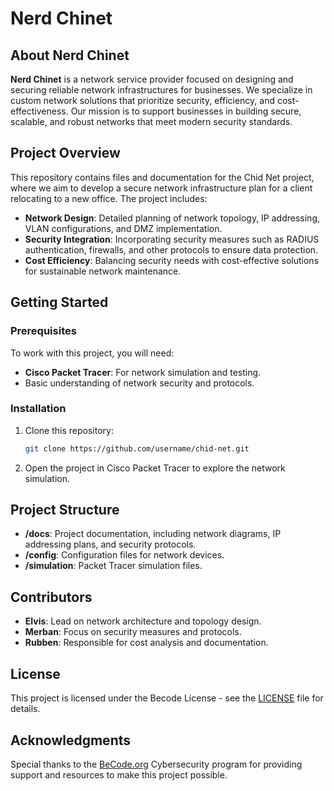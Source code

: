 # Nerd Chinet

## About Nerd Chinet
**Nerd Chinet** is a network service provider focused on designing and securing reliable network infrastructures for businesses. We specialize in custom network solutions that prioritize security, efficiency, and cost-effectiveness. Our mission is to support businesses in building secure, scalable, and robust networks that meet modern security standards.

## Project Overview
This repository contains files and documentation for the Chid Net project, where we aim to develop a secure network infrastructure plan for a client relocating to a new office. The project includes:
- **Network Design**: Detailed planning of network topology, IP addressing, VLAN configurations, and DMZ implementation.
- **Security Integration**: Incorporating security measures such as RADIUS authentication, firewalls, and other protocols to ensure data protection.
- **Cost Efficiency**: Balancing security needs with cost-effective solutions for sustainable network maintenance.

## Getting Started
### Prerequisites
To work with this project, you will need:
- **Cisco Packet Tracer**: For network simulation and testing.
- Basic understanding of network security and protocols.

### Installation
1. Clone this repository:
    ```bash
    git clone https://github.com/username/chid-net.git
    ```
2. Open the project in Cisco Packet Tracer to explore the network simulation.

## Project Structure
- **/docs**: Project documentation, including network diagrams, IP addressing plans, and security protocols.
- **/config**: Configuration files for network devices.
- **/simulation**: Packet Tracer simulation files.

## Contributors
- **Elvis**: Lead on network architecture and topology design.
- **Merban**: Focus on security measures and protocols.
- **Rubben**: Responsible for cost analysis and documentation.

## License
This project is licensed under the Becode License - see the [LICENSE](LICENSE) file for details.

## Acknowledgments
Special thanks to the [BeCode.org](https://becode.org) Cybersecurity program for providing support and resources to make this project possible.
